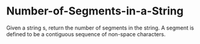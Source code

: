 # Number-of-Segments-in-a-String
Given a string s, return the number of segments in the string.  A segment is defined to be a contiguous sequence of non-space characters.
